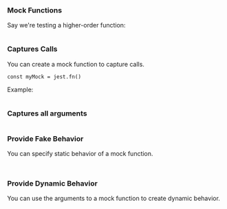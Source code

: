 ### Mock Functions

Say we're testing a higher-order function:

~~~ {.javascript insert="../../../src/examples/js/mock-fn.test.js" token="implementation"}
~~~

### Captures Calls

You can create a mock function to capture calls.

~~~ {.javascript}
const myMock = jest.fn()
~~~

Example:

~~~ {.javascript insert="../../../src/examples/js/mock-fn.test.js" token="capture"}
~~~

### Captures all arguments

~~~ {.javascript insert="../../../src/examples/js/mock-fn.test.js" token="capture-args"}
~~~

### Provide Fake Behavior

You can specify static behavior of a mock function.

~~~ {.javascript insert="../../../src/examples/js/mock-fn.test.js" token="static-imp"}
~~~

~~~ {.javascript insert="../../../src/examples/js/mock-fn.test.js" token="static-test"}
~~~

### Provide Dynamic Behavior

You can use the arguments to a mock function to create dynamic behavior.

~~~ {.javascript insert="../../../src/examples/js/mock-fn.test.js" token="dynamic-imp"}
~~~

~~~ {.javascript insert="../../../src/examples/js/mock-fn.test.js" token="dynamic-test"}
~~~
